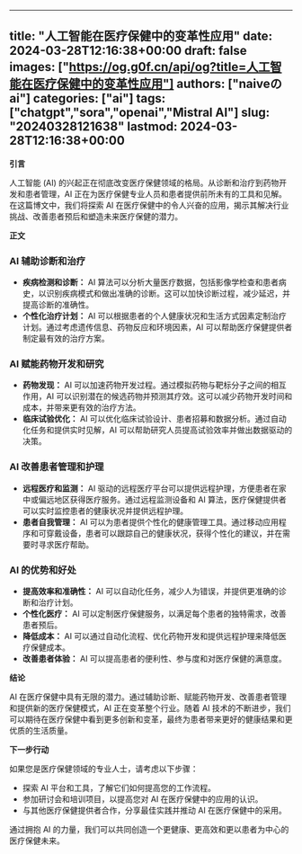 
---
title: "人工智能在医疗保健中的变革性应用"
date: 2024-03-28T12:16:38+00:00
draft: false
images: ["https://og.g0f.cn/api/og?title=人工智能在医疗保健中的变革性应用"]
authors: ["naiveのai"]
categories: ["ai"]
tags: ["chatgpt","sora","openai","Mistral AI"]
slug: "20240328121638"
lastmod: 2024-03-28T12:16:38+00:00
---
**引言**

人工智能 (AI) 的兴起正在彻底改变医疗保健领域的格局。从诊断和治疗到药物开发和患者管理，AI 正在为医疗保健专业人员和患者提供前所未有的工具和见解。在这篇博文中，我们将探索 AI 在医疗保健中的令人兴奋的应用，揭示其解决行业挑战、改善患者预后和塑造未来医疗保健的潜力。

**正文**

### AI 辅助诊断和治疗

* **疾病检测和诊断：** AI 算法可以分析大量医疗数据，包括影像学检查和患者病史，以识别疾病模式和做出准确的诊断。这可以加快诊断过程，减少延迟，并提高诊断的准确性。
* **个性化治疗计划：** AI 可以根据患者的个人健康状况和生活方式因素定制治疗计划。通过考虑遗传信息、药物反应和环境因素，AI 可以帮助医疗保健提供者制定最有效的治疗方案。

### AI 赋能药物开发和研究

* **药物发现：** AI 可以加速药物开发过程。通过模拟药物与靶标分子之间的相互作用，AI 可以识别潜在的候选药物并预测其疗效。这可以减少药物开发时间和成本，并带来更有效的治疗方法。
* **临床试验优化：** AI 可以优化临床试验设计、患者招募和数据分析。通过自动化任务和提供实时见解，AI 可以帮助研究人员提高试验效率并做出数据驱动的决策。

### AI 改善患者管理和护理

* **远程医疗和监测：** AI 驱动的远程医疗平台可以提供远程护理，方便患者在家中或偏远地区获得医疗服务。通过远程监测设备和 AI 算法，医疗保健提供者可以实时监控患者的健康状况并提供远程护理。
* **患者自我管理：** AI 可以为患者提供个性化的健康管理工具。通过移动应用程序和可穿戴设备，患者可以跟踪自己的健康状况，获得个性化的建议，并在需要时寻求医疗帮助。

### AI 的优势和好处

* **提高效率和准确性：** AI 可以自动化任务，减少人为错误，并提供更准确的诊断和治疗计划。
* **个性化医疗：** AI 可以定制医疗保健服务，以满足每个患者的独特需求，改善患者预后。
* **降低成本：** AI 可以通过自动化流程、优化药物开发和提供远程护理来降低医疗保健成本。
* **改善患者体验：** AI 可以提高患者的便利性、参与度和对医疗保健的满意度。

**结论**

AI 在医疗保健中具有无限的潜力。通过辅助诊断、赋能药物开发、改善患者管理和提供新的医疗保健模式，AI 正在变革整个行业。随着 AI 技术的不断进步，我们可以期待在医疗保健中看到更多创新和变革，最终为患者带来更好的健康结果和更优质的生活质量。

**下一步行动**

如果您是医疗保健领域的专业人士，请考虑以下步骤：

* 探索 AI 平台和工具，了解它们如何提高您的工作流程。
* 参加研讨会和培训项目，以提高您对 AI 在医疗保健中的应用的认识。
* 与其他医疗保健提供者合作，分享最佳实践并推动 AI 在医疗保健中的采用。

通过拥抱 AI 的力量，我们可以共同创造一个更健康、更高效和更以患者为中心的医疗保健未来。